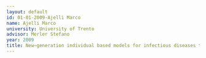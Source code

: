 ```yaml
---
layout: default 
id: 01-01-2009-Ajelli Marco
name: Ajelli Marco
university: University of Trento
advisor: Merler Stefano
year: 2009
title: New–generation individual based models for infectious diseases transmission
---
```

